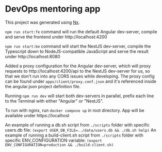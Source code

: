 # DevOps mentoring app

This project was generated using [Nx](https://nx.dev).

`npm run start:fe` command will run the default Angular dev-server, compile and serve the frontend under http://localhost:4200

`npm run start:be` command will start the NestJS dev-server, compile the Typescript down to NodeJS-compatible JavaScript and serve the result under http://localhost:8080

Added a proxy configuration for the Angular dev-server, which will proxy requests to http://localhost:4200/api to the NestJS dev-server for us, so that we don't run into any CORS issues while developing. The proxy config can be found under `apps/client/proxy.conf.json` and it's referenced inside the angular.json project definition file.

Running `npm run dev` will start both dev-servers in parallel, prefix each line to the Terminal with either "Angular" or "NestJS".

To run with nginx, run `docker compose up` in root directory. App will be available under https://localhost 

An example of running a db.sh script from `./scripts` folder with specific users.db file:
`(export USER_DB_FILE=../data/users.db && ./db.sh help)`
An example of running a build-client.sh script from `./scripts` folder with specific ENV_CONFIGURATION variable:
`(export ENV_CONFIGURATION=production && ./build-client.sh)`

